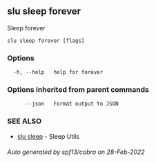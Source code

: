 ## slu sleep forever

Sleep forever

```
slu sleep forever [flags]
```

### Options

```
  -h, --help   help for forever
```

### Options inherited from parent commands

```
      --json   Format output to JSON
```

### SEE ALSO

* [slu sleep](slu_sleep.md)	 - Sleep Utils

###### Auto generated by spf13/cobra on 28-Feb-2022
